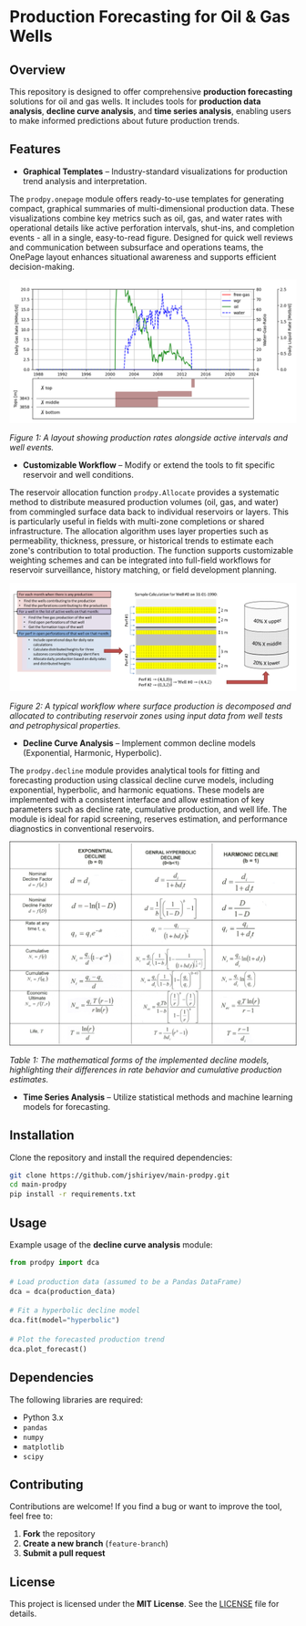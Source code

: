 # Production Forecasting for Oil & Gas Wells

## Overview  
This repository is designed to offer comprehensive **production forecasting** solutions for oil and gas wells. It includes tools for **production data analysis**, **decline curve analysis**, and **time series analysis**, enabling users to make informed predictions about future production trends.

## Features
- **Graphical Templates** – Industry-standard visualizations for production trend analysis and interpretation.

The `prodpy.onepage` module offers ready-to-use templates for generating compact, graphical summaries of multi-dimensional production data. These visualizations combine key metrics such as oil, gas, and water rates with operational details like active perforation intervals, shut-ins, and completion events - all in a single, easy-to-read figure. Designed for quick well reviews and communication between subsurface and operations teams, the OnePage layout enhances situational awareness and supports efficient decision-making.

<img src="img/customized_production_figures.png">

*Figure 1: A layout showing production rates alongside active intervals and well events.*

- **Customizable Workflow** – Modify or extend the tools to fit specific reservoir and well conditions.

The reservoir allocation function `prodpy.Allocate` provides a systematic method to distribute measured production volumes (oil, gas, and water) from commingled surface data back to individual reservoirs or layers. This is particularly useful in fields with multi-zone completions or shared infrastructure. The allocation algorithm uses layer properties such as permeability, thickness, pressure, or historical trends to estimate each zone's contribution to total production. The function supports customizable weighting schemes and can be integrated into full-field workflows for reservoir surveillance, history matching, or field development planning.

<img src="img/reservoir_allocation_calculation.png">

*Figure 2: A typical workflow where surface production is decomposed and allocated to contributing reservoir zones using input data from well tests and petrophysical properties.*

- **Decline Curve Analysis** – Implement common decline models (Exponential, Harmonic, Hyperbolic).

The `prodpy.decline` module provides analytical tools for fitting and forecasting production using classical decline curve models, including exponential, hyperbolic, and harmonic equations. These models are implemented with a consistent interface and allow estimation of key parameters such as decline rate, cumulative production, and well life. The module is ideal for rapid screening, reserves estimation, and performance diagnostics in conventional reservoirs.

<img src="img/decline_curve_analysis_equations.png">

*Table 1: The mathematical forms of the implemented decline models, highlighting their differences in rate behavior and cumulative production estimates.*

- **Time Series Analysis** – Utilize statistical methods and machine learning models for forecasting.

## Installation
Clone the repository and install the required dependencies:  

```bash
git clone https://github.com/jshiriyev/main-prodpy.git  
cd main-prodpy 
pip install -r requirements.txt  
```

## Usage  
Example usage of the **decline curve analysis** module:  

```python
from prodpy import dca

# Load production data (assumed to be a Pandas DataFrame)
dca = dca(production_data)

# Fit a hyperbolic decline model
dca.fit(model="hyperbolic")

# Plot the forecasted production trend
dca.plot_forecast()
```

## Dependencies  
The following libraries are required:  
- Python 3.x  
- `pandas`  
- `numpy`  
- `matplotlib`  
- `scipy`  

## Contributing  
Contributions are welcome! If you find a bug or want to improve the tool, feel free to:  
1. **Fork** the repository  
2. **Create a new branch** (`feature-branch`)  
3. **Submit a pull request**  

## License  
This project is licensed under the **MIT License**. See the [LICENSE](LICENSE) file for details.
